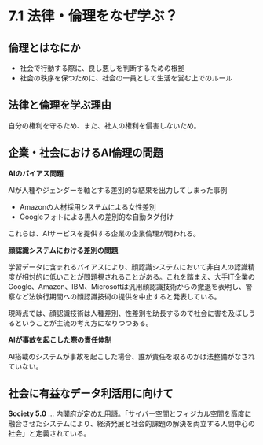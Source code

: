 # 7.1 法律・倫理をなぜ学ぶ？

## 倫理とはなにか

- 社会で行動する際に、良し悪しを判断するための根拠
- 社会の秩序を保つために、社会の一員として生活を営む上でのルール

## 法律と倫理を学ぶ理由

自分の権利を守るため、また、社人の権利を侵害しないため。

## 企業・社会におけるAI倫理の問題

**AIのバイアス問題**

AIが人種やジェンダーを軸とする差別的な結果を出力してしまった事例  
- Amazonの人材採用システムによる女性差別
- Googleフォトによる黒人の差別的な自動タグ付け

これらは、AIサービスを提供する企業の企業倫理が問われる。

**顔認識システムにおける差別の問題**

学習データに含まれるバイアスにより、顔認識システムにおいて非白人の認識精度が相対的に低いことが問題視されることがある。これを踏まえ、大手IT企業のGoogle、Amazon、IBM、Microsoftは汎用顔認識技術からの撤退を表明し、警察など法執行期間への顔認識技術の提供を中止すると発表している。

現時点では、顔認識技術は人種差別、性差別を助長するので社会に害を及ぼしうるということが主流の考え方になりつつある。

**AIが事故を起こした際の責任体制**

AI搭載のシステムが事故を起こした場合、誰が責任を取るのかは法整備がなされていない。

## 社会に有益なデータ利活用に向けて

**Society 5.0** ... 内閣府が定めた用語。「サイバー空間とフィジカル空間を高度に融合させたシステムにより、経済発展と社会的課題の解決を両立する人間中心の社会」と定義されている。


